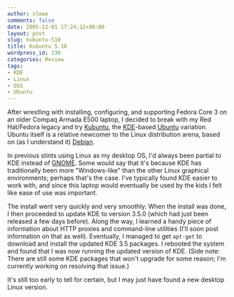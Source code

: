 ```yaml
---
author: slowe
comments: false
date: 2005-12-01 17:24:12+00:00
layout: post
slug: kubuntu-510
title: Kubuntu 5.10
wordpress_id: 130
categories: Review
tags:
- KDE
- Linux
- OSS
- Ubuntu
---
```


After wrestling with installing, configuring, and supporting Fedora Core 3 on an older Compaq Armada E500 laptop, I decided to break with my Red Hat/Fedora legacy and try [Kubuntu](http://kubuntu.org/), the [KDE](http://www.kde.org/)-based [Ubuntu](http://www.ubuntulinux.org/) variation. Ubuntu itself is a relative newcomer to the Linux distribution arena, based on (as I understand it) [Debian](http://www.debian.org/).

In previous stints using Linux as my desktop OS, I'd always been partial to KDE instead of [GNOME](http://www.gnome.org/). Some would say that it's because KDE has traditionally been more "Windows-like" than the other Linux graphical environments; perhaps that's the case. I've typically found KDE easier to work with, and since this laptop would eventually be used by the kids I felt like ease of use was important.

The install went very quickly and very smoothly. When the install was done, I then proceeded to update KDE to version 3.5.0 (which had just been released a few days before). Along the way, I learned a handy piece of information about HTTP proxies and command-line utilities (I'll soon post information on that as well). Eventually, I managed to get `apt-get` to download and install the updated KDE 3.5 packages. I rebooted the system and found that I was now running the updated version of KDE. (Side note: There are still some KDE packages that won't upgrade for some reason; I'm currently working on resolving that issue.)

It's still too early to tell for certain, but I may just have found a new desktop Linux version.
